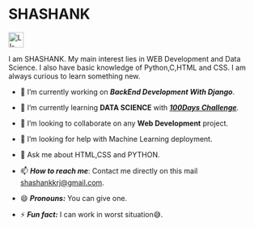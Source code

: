 # SHASHANK
  
<a href="https://www.linkedin.com/in/shashank-a12a851a0/"><img src="https://i.ibb.co/YftdBM1/LI-In-Bug.png" alt="LI-In-Bug" border="0" width=30px></a>

I am SHASHANK. My main interest lies in WEB Development and Data Science. I also have basic knowledge of Python,C,HTML and CSS. I am always curious to learn something new.
- 🔭 I’m currently working on ***BackEnd Development With Django***.
- 🌱 I’m currently learning **DATA SCIENCE** with ***[100Days Challenge](https://100days.codes/)***.
- 👯 I’m looking to collaborate on any **Web Development** project.
- 🤔 I’m looking for help with Machine Learning deployment.

- 💬 Ask me about HTML,CSS and PYTHON.

- 📫 ***How to reach me***: Contact me directly on this mail [shashankkrj@gmail.com](mailto:shashankkrj@gmail.com).

- 😄 ***Pronouns:*** You can give one.

- ⚡ ***Fun fact:*** I can work in worst situation😅. 
